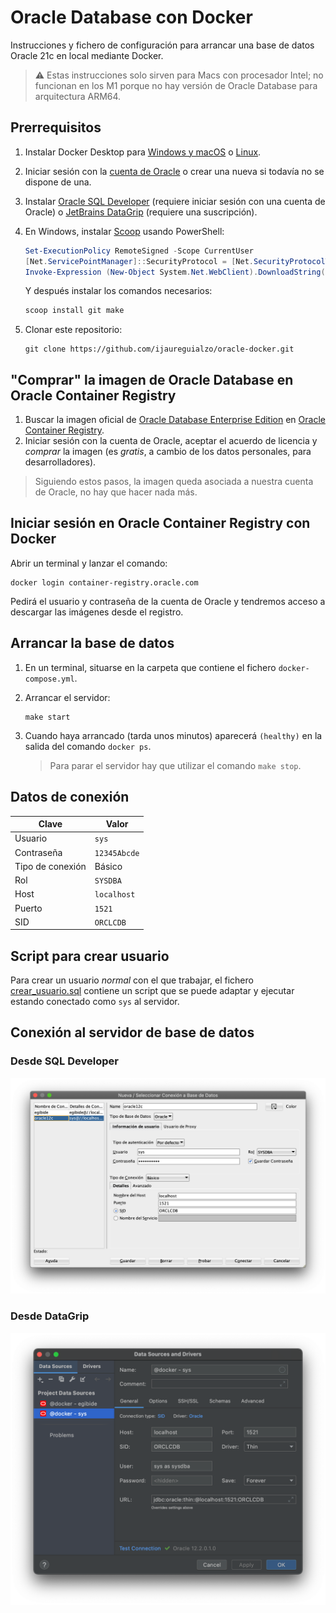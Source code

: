 # Oracle Database con Docker

Instrucciones y fichero de configuración para arrancar una base de datos Oracle 21c en local mediante Docker.

> ⚠️ Estas instrucciones solo sirven para Macs con procesador Intel; no funcionan en los M1 porque no hay versión
> de Oracle Database para arquitectura ARM64.

## Prerrequisitos

1. Instalar Docker Desktop para [Windows y macOS](https://www.docker.com/products/docker-desktop)
   o [Linux](https://docs.docker.com/desktop/linux/).

2. Iniciar sesión con la [cuenta de Oracle](https://profile.oracle.com/) o crear una nueva si todavía no se dispone de
   una.

3. Instalar [Oracle SQL Developer](https://www.oracle.com/es/database/technologies/appdev/sql-developer.html) (requiere
   iniciar sesión con una cuenta de Oracle) o [JetBrains DataGrip](https://www.jetbrains.com/es-es/datagrip/) (requiere
   una suscripción).

4. En Windows, instalar [Scoop](https://scoop.sh) usando PowerShell:

   ```powershell
   Set-ExecutionPolicy RemoteSigned -Scope CurrentUser
   [Net.ServicePointManager]::SecurityProtocol = [Net.SecurityProtocolType]::Tls12
   Invoke-Expression (New-Object System.Net.WebClient).DownloadString('https://get.scoop.sh')
   ```

   Y después instalar los comandos necesarios:

   ```powershell
   scoop install git make
   ```

5. Clonar este repositorio:

   ```shell
   git clone https://github.com/ijaureguialzo/oracle-docker.git
   ```

## "Comprar" la imagen de Oracle Database en Oracle Container Registry

1. Buscar la imagen oficial
   de [Oracle Database Enterprise Edition](https://container-registry.oracle.com/ords/f?p=113:4:6346328126496:::4:P4_REPOSITORY,AI_REPOSITORY,AI_REPOSITORY_NAME,P4_REPOSITORY_NAME,P4_EULA_ID,P4_BUSINESS_AREA_ID:9,9,Oracle%20Database%20Enterprise%20Edition,Oracle%20Database%20Enterprise%20Edition,6,0&cs=3d7S7J47epiaT8Vq1utloicweB2qendPAlshTo3MK16NtIKtyZzj28QPB2jsuUNu0aPrc7P3SBtSh-poXV78pjg)
   en [Oracle Container Registry](https://container-registry.oracle.com).
2. Iniciar sesión con la cuenta de Oracle, aceptar el acuerdo de licencia y _comprar_ la imagen (es _gratis_, a cambio
   de los datos personales, para desarrolladores).

> Siguiendo estos pasos, la imagen queda asociada a nuestra cuenta de Oracle, no hay que hacer nada más.

## Iniciar sesión en Oracle Container Registry con Docker

Abrir un terminal y lanzar el comando:

   ```shell
   docker login container-registry.oracle.com
   ```

Pedirá el usuario y contraseña de la cuenta de Oracle y tendremos acceso a descargar las imágenes desde el registro.

## Arrancar la base de datos

1. En un terminal, situarse en la carpeta que contiene el fichero `docker-compose.yml`.
2. Arrancar el servidor:

   ```shell
   make start
   ```

3. Cuando haya arrancado (tarda unos minutos) aparecerá `(healthy)` en la salida del comando `docker ps`.

   > Para parar el servidor hay que utilizar el comando `make stop`.

## Datos de conexión

| Clave            | Valor        |
|------------------|--------------|
| Usuario          | `sys`        |
| Contraseña       | `12345Abcde` |
| Tipo de conexión | Básico       |
| Rol              | `SYSDBA`     |
| Host             | `localhost`  |
| Puerto           | `1521`       |
| SID              | `ORCLCDB`    |

## Script para crear usuario

Para crear un usuario _normal_ con el que trabajar, el fichero [crear_usuario.sql](crear_usuario.sql) contiene un script
que se puede adaptar y ejecutar estando conectado como `sys` al servidor.

## Conexión al servidor de base de datos

### Desde SQL Developer

![](conexion.png)

### Desde DataGrip

![](datagrip.png)
